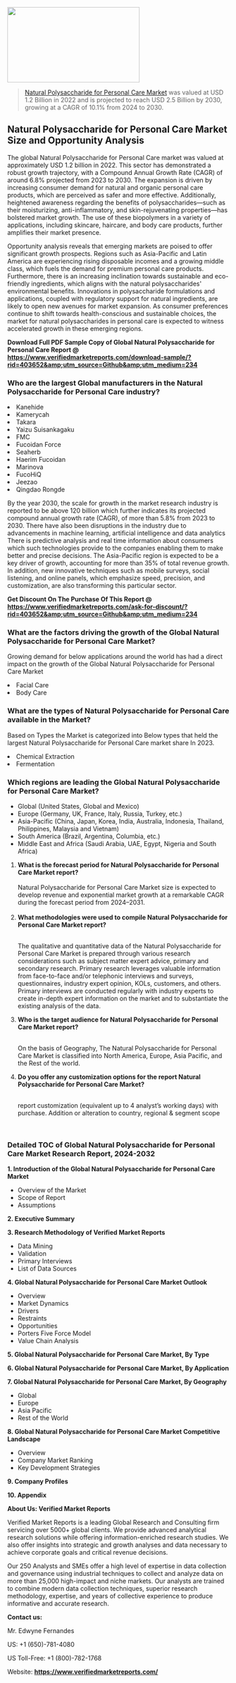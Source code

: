 <img src="https://ffe5etoiles.com/wp-content/uploads/2024/12/MST1-300x171.png" alt="" width="300" height="171" class="alignnone size-medium wp-image-20088" /><blockquote><p><p><a href="https://www.verifiedmarketreports.com/download-sample/?rid=403652&utm_source=Github&utm_medium=234" target="_blank">Natural Polysaccharide for Personal Care Market</a> was valued at USD 1.2 Billion in 2022 and is projected to reach USD 2.5 Billion by 2030, growing at a CAGR of 10.1% from 2024 to 2030.</p></blockquote><p><h2>Natural Polysaccharide for Personal Care Market Size and Opportunity Analysis</h2> <p>The global Natural Polysaccharide for Personal Care market was valued at approximately USD 1.2 billion in 2022. This sector has demonstrated a robust growth trajectory, with a Compound Annual Growth Rate (CAGR) of around 6.8% projected from 2023 to 2030. The expansion is driven by increasing consumer demand for natural and organic personal care products, which are perceived as safer and more effective. Additionally, heightened awareness regarding the benefits of polysaccharides—such as their moisturizing, anti-inflammatory, and skin-rejuvenating properties—has bolstered market growth. The use of these biopolymers in a variety of applications, including skincare, haircare, and body care products, further amplifies their market presence.</p> <p>Opportunity analysis reveals that emerging markets are poised to offer significant growth prospects. Regions such as Asia-Pacific and Latin America are experiencing rising disposable incomes and a growing middle class, which fuels the demand for premium personal care products. Furthermore, there is an increasing inclination towards sustainable and eco-friendly ingredients, which aligns with the natural polysaccharides' environmental benefits. Innovations in polysaccharide formulations and applications, coupled with regulatory support for natural ingredients, are likely to open new avenues for market expansion. As consumer preferences continue to shift towards health-conscious and sustainable choices, the market for natural polysaccharides in personal care is expected to witness accelerated growth in these emerging regions.</p> </p><p class=""><strong>Download Full PDF Sample Copy of Global Natural Polysaccharide for Personal Care Report @ <a href="https://www.verifiedmarketreports.com/download-sample/?rid=403652&amp;utm_source=Github&amp;utm_medium=234" target="_blank">https://www.verifiedmarketreports.com/download-sample/?rid=403652&amp;utm_source=Github&amp;utm_medium=234</a></strong></p><h3 id="" class="">Who are the largest Global manufacturers in the Natural Polysaccharide for Personal Care industry?</h3><p><li>Kanehide</li><li> Kamerycah</li><li> Takara</li><li> Yaizu Suisankagaku</li><li> FMC</li><li> Fucoidan Force</li><li> Seaherb</li><li> Haerim Fucoidan</li><li> Marinova</li><li> FucoHiQ</li><li> Jeezao</li><li> Qingdao Rongde</li></p><div class=""><div class="" dir="" data-message-author-role="" data-message-id="" data-message-model-slug=""><div class=""><div class=""><div class=""><div class="" dir="" data-message-author-role="" data-message-id="" data-message-model-slug=""><div class=""><div class=""><p>By the year 2030, the scale for growth in the market research industry is reported to be above 120 billion which further indicates its projected compound annual growth rate (CAGR), of more than 5.8% from 2023 to 2030. There have also been disruptions in the industry due to advancements in machine learning, artificial intelligence and data analytics There is predictive analysis and real time information about consumers which such technologies provide to the companies enabling them to make better and precise decisions. The Asia-Pacific region is expected to be a key driver of growth, accounting for more than 35% of total revenue growth. In addition, new innovative techniques such as mobile surveys, social listening, and online panels, which emphasize speed, precision, and customization, are also transforming this particular sector.</p><p><strong>Get Discount On The Purchase Of This Report @&nbsp; <a href="https://www.verifiedmarketreports.com/ask-for-discount/?rid=403652&amp;utm_source=Github&amp;utm_medium=234" target="_blank">https://www.verifiedmarketreports.com/ask-for-discount/?rid=403652&amp;utm_source=Github&amp;utm_medium=234</a></strong></p></div></div></div></div></div></div></div></div><h3 id="" class="">What are the factors driving the growth of the Global Natural Polysaccharide for Personal Care Market?</h3><p id="" class="">Growing demand for below applications around the world has had a direct impact on the growth of the Global Natural Polysaccharide for Personal Care Market</p><p id="" class=""><li>Facial Care</li><li> Body Care</li></p><h3 id="" class="">What are the types of Natural Polysaccharide for Personal Care available in the Market?</h3><p id="" class="">Based on Types the Market is categorized into Below types that held the largest Natural Polysaccharide for Personal Care market share In 2023.</p><p id="" class=""><li>Chemical Extraction</li><li> Fermentation</li></p><h3 id="" class="">Which regions are leading the Global Natural Polysaccharide for Personal Care Market?</h3><ul><li>Global (United States, Global and Mexico)</li><li>Europe (Germany, UK, France, Italy, Russia, Turkey, etc.)</li><li>Asia-Pacific (China, Japan, Korea, India, Australia, Indonesia, Thailand, Philippines, Malaysia and Vietnam)</li><li>South America (Brazil, Argentina, Columbia, etc.)</li><li>Middle East and Africa (Saudi Arabia, UAE, Egypt, Nigeria and South Africa)</li></ul><p><ol><li><strong>What is the forecast period for Natural Polysaccharide for Personal Care Market report?<br /></strong><br /><span data-sheets-root="1" data-sheets-value="{&quot;1&quot;:2,&quot;2&quot;:&quot;XXXX size is expected to develop revenue and exponential market growth at a remarkable CAGR during the forecast period from 2024&ndash;2030.&quot;}" data-sheets-userformat="{&quot;2&quot;:12674,&quot;4&quot;:{&quot;1&quot;:2,&quot;2&quot;:16776960},&quot;10&quot;:2,&quot;11&quot;:0,&quot;15&quot;:&quot;Arial&quot;,&quot;16&quot;:12}">Natural Polysaccharide for Personal Care Market size is expected to develop revenue and exponential market growth at a remarkable CAGR during the forecast period from 2024&ndash;2031.</span><br /><br /></li><li><strong>What methodologies were used to compile Natural Polysaccharide for Personal Care Market report?<br /><br /></strong><p>The qualitative and quantitative data of the&nbsp;Natural Polysaccharide for Personal Care Market is prepared through various research considerations such as subject matter expert advice, primary and secondary research. Primary research leverages valuable information from face-to-face and/or telephonic interviews and surveys, questionnaires, industry expert opinion, KOLs, customers, and others. Primary interviews are conducted regularly with industry experts to create in-depth expert information on the market and to substantiate the existing analysis of the data.&nbsp;</p></li><li><strong>Who is the target audience for Natural Polysaccharide for Personal Care Market report?<br /><br /></strong><p>On the basis of Geography, The&nbsp;Natural Polysaccharide for Personal Care Market is classified into North America, Europe, Asia Pacific, and the Rest of the world.</p></li><li><strong>Do you offer any customization options for the report Natural Polysaccharide for Personal Care Market?<br /><br /></strong><p>report customization (equivalent up to 4 analyst&rsquo;s working days) with purchase. Addition or alteration to country, regional &amp; segment scope</p><p>&nbsp;</p></li></ol></p><h3 id="" class="">Detailed TOC of Global Natural Polysaccharide for Personal Care Market Research Report, 2024-2032</h3><p id="" class=""><strong>1. Introduction of the Global Natural Polysaccharide for Personal Care Market</strong></p><ul><li>Overview of the Market</li><li>Scope of Report</li><li>Assumptions</li></ul><p id="" class=""><strong>2. Executive Summary</strong></p><p id="" class=""><strong>3. Research Methodology of&nbsp;Verified Market Reports</strong></p><ul><li>Data Mining</li><li>Validation</li><li>Primary Interviews</li><li>List of Data Sources</li></ul><p id="" class=""><strong>4. Global Natural Polysaccharide for Personal Care Market Outlook</strong></p><ul><li>Overview</li><li>Market Dynamics</li><li>Drivers</li><li>Restraints</li><li>Opportunities</li><li>Porters Five Force Model</li><li>Value Chain Analysis</li></ul><p id="" class=""><strong>5. Global Natural Polysaccharide for Personal Care Market, By&nbsp;Type</strong></p><p id="" class=""><strong>6. Global Natural Polysaccharide for Personal Care Market, By Application</strong></p><p id="" class=""><strong>7. Global Natural Polysaccharide for Personal Care Market, By Geography</strong></p><ul><li>Global</li><li>Europe</li><li>Asia Pacific</li><li>Rest of the World</li></ul><p id="" class=""><strong>8. Global Natural Polysaccharide for Personal Care Market Competitive Landscape</strong></p><ul><li>Overview</li><li>Company Market Ranking</li><li>Key Development Strategies</li></ul><p id="" class=""><strong>9. Company Profiles</strong></p><p id="" class=""><strong>10. Appendix</strong></p><p id="" class=""><strong>About Us: Verified Market Reports</strong></p><p id="" class="">Verified Market Reports is a leading Global Research and Consulting firm servicing over 5000+ global clients. We provide advanced analytical research solutions while offering information-enriched research studies. We also offer insights into strategic and growth analyses and data necessary to achieve corporate goals and critical revenue decisions.</p><p id="" class="">Our 250 Analysts and SMEs offer a high level of expertise in data collection and governance using industrial techniques to collect and analyze data on more than 25,000 high-impact and niche markets. Our analysts are trained to combine modern data collection techniques, superior research methodology, expertise, and years of collective experience to produce informative and accurate research.</p><p id="" class=""><strong>Contact us:</strong></p><p id="" class="">Mr. Edwyne Fernandes</p><p id="" class="">US: +1 (650)-781-4080</p><p id="" class="">US Toll-Free: +1 (800)-782-1768</p><p id="" class="">Website: <a target="" data-test-app-aware-link=""><strong>https://www.verifiedmarketreports.com/</strong></a></p>
